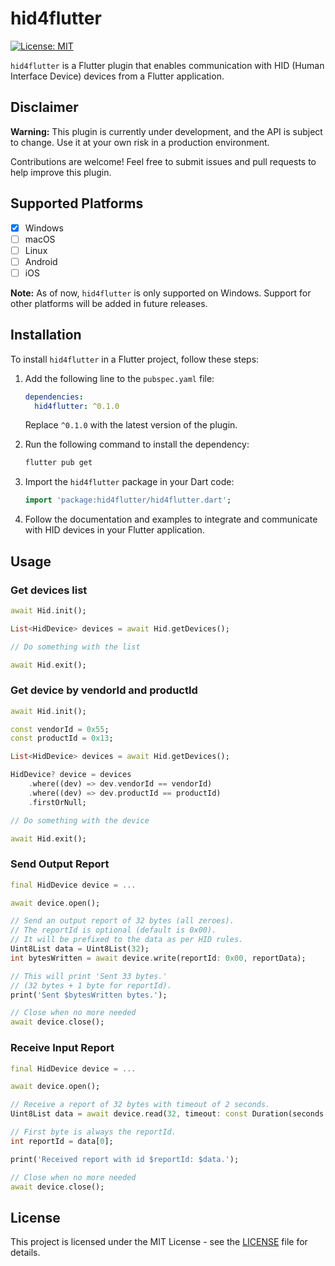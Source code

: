 # hid4flutter

[![License: MIT](https://img.shields.io/badge/License-MIT-purple.svg)](https://opensource.org/licenses/MIT)

`hid4flutter` is a Flutter plugin that enables communication with HID (Human Interface Device) devices from a Flutter application. 

## Disclaimer

**Warning:** This plugin is currently under development, and the API is subject to change. Use it at your own risk in a production environment.

Contributions are welcome! Feel free to submit issues and pull requests to help improve this plugin.

## Supported Platforms

- [x] Windows
- [ ] macOS
- [ ] Linux
- [ ] Android
- [ ] iOS

**Note:** As of now, `hid4flutter` is only supported on Windows. Support for other platforms will be added in future releases.

## Installation

To install `hid4flutter` in a Flutter project, follow these steps:

1. Add the following line to the `pubspec.yaml` file:

    ```yaml
    dependencies:
      hid4flutter: ^0.1.0
    ```

    Replace `^0.1.0` with the latest version of the plugin.

2. Run the following command to install the dependency:

    ```bash
    flutter pub get
    ```

3. Import the `hid4flutter` package in your Dart code:

    ```dart
    import 'package:hid4flutter/hid4flutter.dart';
    ```

4. Follow the documentation and examples to integrate and communicate with HID devices in your Flutter application.

## Usage

### Get devices list

```dart
await Hid.init();

List<HidDevice> devices = await Hid.getDevices();

// Do something with the list

await Hid.exit();
```

### Get device by vendorId and productId

```dart
await Hid.init();

const vendorId = 0x55;
const productId = 0x13;

List<HidDevice> devices = await Hid.getDevices();

HidDevice? device = devices
    .where((dev) => dev.vendorId == vendorId)
    .where((dev) => dev.productId == productId)
    .firstOrNull;

// Do something with the device

await Hid.exit();
```

### Send Output Report

```dart
final HidDevice device = ...

await device.open();

// Send an output report of 32 bytes (all zeroes).
// The reportId is optional (default is 0x00).
// It will be prefixed to the data as per HID rules.
Uint8List data = Uint8List(32);
int bytesWritten = await device.write(reportId: 0x00, reportData);

// This will print 'Sent 33 bytes.' 
// (32 bytes + 1 byte for reportId).
print('Sent $bytesWritten bytes.');

// Close when no more needed
await device.close();
```

### Receive Input Report
```dart
final HidDevice device = ...

await device.open();

// Receive a report of 32 bytes with timeout of 2 seconds.
Uint8List data = await device.read(32, timeout: const Duration(seconds: 2));

// First byte is always the reportId.
int reportId = data[0];

print('Received report with id $reportId: $data.');

// Close when no more needed
await device.close();
```


## License

This project is licensed under the MIT License - see the [LICENSE](LICENSE) file for details.
